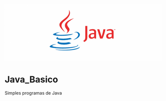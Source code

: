 ![Image text](https://github.com/Oswaldoivann/Java_Basico/blob/main/java-logo.png)

# Java_Basico
Simples programas de Java
